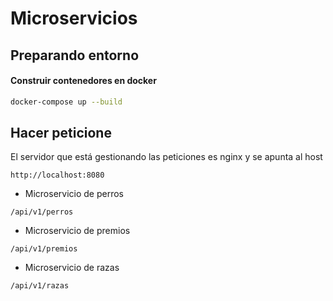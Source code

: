 # Microservicios

## Preparando entorno

#### Construir contenedores en docker

```bash
docker-compose up --build
```

## Hacer peticione

El servidor que está gestionando las peticiones es nginx y se apunta al host

```
http://localhost:8080
```

- Microservicio de perros

```
/api/v1/perros
```

- Microservicio de premios

```
/api/v1/premios
```

- Microservicio de razas

```
/api/v1/razas
```
